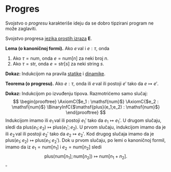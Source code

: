 # Progres

Svojstvo o *progresu* karakteriše ideju da se dobro tipzirani program ne može zaglaviti.

Svojstvo progresa [jezika prostih izraza](jezik-prostih-izraza.md) $\mathbf{E}$.

**Lema (o kanoničnoj formi).** Ako $e\,\mathsf{val}$ i $e : \tau$, onda
1. Ako $\tau = \mathsf{num}$, onda $e = \mathsf{num}[n]$ za neki broj $n$.
2. Ako $\tau = \mathsf{str}$, onda $e = \mathsf{str}[s]$ za neki string $s$.

**Dokaz:** Indukcijom na pravila [statike](statičko-procesiranje.md) i [dinamike](dinamičko-procesiranje.md). 

**Teorema (o progresu).** Ako $e : \tau$, onda ili $e\,\mathsf{val}$ ili postoji $e'$ tako da $e \mapsto e'$.

**Dokaz:** Indukcijom po izvuđenju tipova. Razmotrićemo samo slučaj:
$$
\begin{prooftree}
\AxiomC{$e_1 : \mathsf{num}$}
\AxiomC{$e_2 : \mathsf{num}$}
\BinaryInfC{$\mathsf{plus}(e_1;e_2) : \mathsf{num}$}
\end{prooftree}
$$Indukcijom imamo ili $e_1\,\mathsf{val}$ ili postoji $e_1'$ tako da $e_1 \mapsto e_1'$. U drugom slučaju, sledi da $\mathsf{plus}(e_1;e_2) \mapsto \mathsf{plus}(e_1';e_2)$. U prvom slučaju, indukcijom imamo da je ili $e_2\,\mathsf{val}$ ili postoji $e_2'$ tako da $e_2 \mapsto e_2'$. Kod drugog slučaja imamo da je $\mathsf{plus}(e_1;e_2) \mapsto \mathsf{plus}(e_1;e_2')$. Dok u prvom slučaju, po lemi o kanoničnoj formil, imamo da iz $e_1 = \mathsf{num}[n_1]$ i $e_2 = \mathsf{num}[n_2]$ sledi $$\mathsf{plus}(\mathsf{num}[n_1];\mathsf{num}[n_2]) \mapsto \mathsf{num}[n_1 + n_2].$$
$\square$
